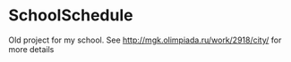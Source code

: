 # SchoolSchedule

Old project for my school. See http://mgk.olimpiada.ru/work/2918/city/ for more details
